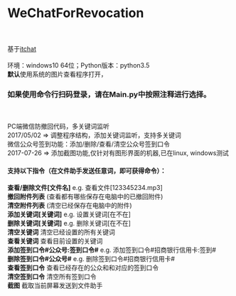 # WeChatForRevocation<br><br>
基于<a href="https://github.com/littlecodersh/ItChat.git">itchat</a><br><br>
环境：windows10 64位；Python版本：python3.5<br>
<strong>默认</strong>使用系统的图片查看程序打开，<h3>如果使用命令行扫码登录，请在Main.py中按照注释进行选择。</h3><br><br>
PC端微信防撤回代码，多关键词监听<br>
2017/05/02 => 调整程序结构，添加关键词监听，支持多关键词<br>
微信公众号签到功能：添加/删除/查看/清空公众号签到口令<br>
2017-07-26 => 添加截图功能,仅针对有图形界面的机器,已在linux, windows测试<br>

<h4>支持以下指令（在文件助手发送任意词，即可获得命令）：</h4>
<strong>查看/删除文件[文件名]</strong> e.g. 查看文件[123345234.mp3]<br>
<strong>撤回附件列表</strong> (查看都有哪些保存在电脑中的已撤回附件)<br>
<strong>清空附件列表</strong> (清空已经保存在电脑中的附件)<br>
<strong>添加关键词[关键词]</strong>  e.g. 设置关键词[在不在]<br>
<strong>删除关键词[关键词]</strong>  e.g. 删除关键词[在不在]<br>
<strong>清空关键词</strong>  清空已经设置的所有关键词<br>
<strong>查看关键词</strong>  查看目前设置的关键词<br>
<strong>添加签到口令#公众号:签到口令#</strong>   e.g. 添加签到口令#招商银行信用卡:签到#<br>
<strong>删除签到口令#公众号#</strong>   e.g. 删除签到口令#招商银行信用卡#<br>
<strong>查看签到口令</strong>  查看已经存在的公众和和对应的签到口令<br>
<strong>清空签到口令</strong>  清空所有签到口令<br>
<strong>截图</strong> 截取当前屏幕发送到文件助手<br>
